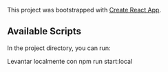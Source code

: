 This project was bootstrapped with [Create React App](https://github.com/facebook/create-react-app).

## Available Scripts

In the project directory, you can run:

Levantar localmente con npm run start:local
